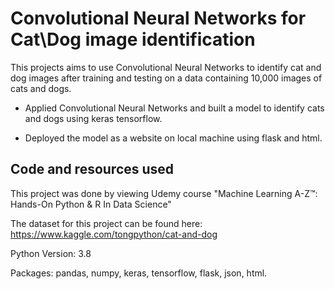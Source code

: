# Convolutional Neural Networks for Cat\Dog image identification

This projects aims to use Convolutional Neural Networks to identify cat and dog images after training and testing on a data containing 10,000 images of cats and dogs. 

- Applied Convolutional Neural Networks and built a model to identify cats and dogs using keras tensorflow.

- Deployed the model as a website on local machine using flask and html.

## Code and resources used
 
This project was done by viewing Udemy course "Machine Learning A-Z™: Hands-On Python & R In Data Science" 

The dataset for this project can be found here: https://www.kaggle.com/tongpython/cat-and-dog

Python Version: 3.8

Packages: pandas, numpy, keras, tensorflow, flask, json, html.
